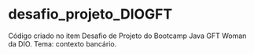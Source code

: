 # desafio_projeto_DIOGFT
Código criado no item Desafio de Projeto do Bootcamp Java GFT Woman da DIO. Tema: contexto bancário.
